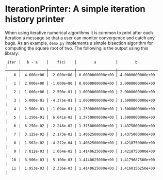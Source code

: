# IterationPrinter: A simple iteration history printer

When using iterative numerical algorithms it is common
to print after each iteration a message so that a user
can monitor convergence and catch any bugs.
As an example, `demo.py` implements a simple bisection algorithm
for computing the square root of two. 
The following is the output using this library:

```
 iter │   b - a    │    f(c)    │        a         │        b         │
──────┼────────────┼────────────┼──────────────────┼──────────────────┤
    0 │  4.000e+00 │  2.000e+00 │ 0.0000000000e+00 │ 4.0000000000e+00 │
    1 │  2.000e+00 │ -1.000e+00 │ 0.0000000000e+00 │ 2.0000000000e+00 │
    2 │  1.000e+00 │  2.500e-01 │ 1.0000000000e+00 │ 2.0000000000e+00 │
    3 │  5.000e-01 │ -4.375e-01 │ 1.0000000000e+00 │ 1.5000000000e+00 │
    4 │  2.500e-01 │ -1.094e-01 │ 1.2500000000e+00 │ 1.5000000000e+00 │
    5 │  1.250e-01 │  6.641e-02 │ 1.3750000000e+00 │ 1.5000000000e+00 │
    6 │  6.250e-02 │ -2.246e-02 │ 1.3750000000e+00 │ 1.4375000000e+00 │
    7 │  3.125e-02 │  2.173e-02 │ 1.4062500000e+00 │ 1.4375000000e+00 │
    8 │  1.562e-02 │ -4.272e-04 │ 1.4062500000e+00 │ 1.4218750000e+00 │
    9 │  7.812e-03 │  1.064e-02 │ 1.4140625000e+00 │ 1.4218750000e+00 │
   10 │  3.906e-03 │  5.100e-03 │ 1.4140625000e+00 │ 1.4179687500e+00 │
   11 │  1.953e-03 │  2.336e-03 │ 1.4140625000e+00 │ 1.4160156250e+00 │
``` 

